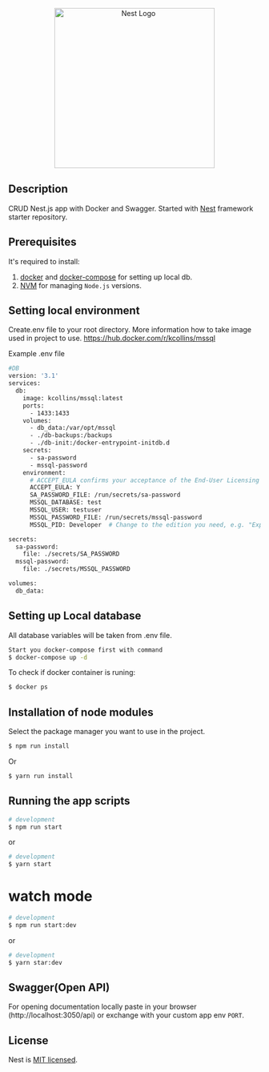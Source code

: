 <p align="center">
  <a href="http://nestjs.com/" target="blank"><img src="https://nestjs.com/img/logo_text.svg" width="320" alt="Nest Logo" /></a>
</p>

## Description

CRUD Nest.js app with Docker and Swagger. Started with [Nest](https://github.com/nestjs/nest) framework starter repository.

## Prerequisites
It's required to install:
 1. [docker](https://docs.docker.com/get-docker/) and [docker-compose](https://docs.docker.com/compose/install/) for setting up local db.
 2. [NVM](https://github.com/nvm-sh/nvm) for managing `Node.js` versions.

## Setting local environment

Create.env file to your root directory. More information how to take image used in project to use. https://hub.docker.com/r/kcollins/mssql

Example .env file
```bash
#DB
version: '3.1'
services:
  db:
    image: kcollins/mssql:latest
    ports:
      - 1433:1433
    volumes:
      - db_data:/var/opt/mssql
      - ./db-backups:/backups
      - ./db-init:/docker-entrypoint-initdb.d
    secrets:
      - sa-password
      - mssql-password
    environment:
      # ACCEPT_EULA confirms your acceptance of the End-User Licensing Agreement.
      ACCEPT_EULA: Y
      SA_PASSWORD_FILE: /run/secrets/sa-password
      MSSQL_DATABASE: test
      MSSQL_USER: testuser
      MSSQL_PASSWORD_FILE: /run/secrets/mssql-password
      MSSQL_PID: Developer  # Change to the edition you need, e.g. "Express", "Standard", etc.

secrets:
  sa-password:
    file: ./secrets/SA_PASSWORD
  mssql-password:
    file: ./secrets/MSSQL_PASSWORD

volumes:
  db_data:
```

## Setting up Local database

All database variables will be taken from .env file.
```bash
Start you docker-compose first with command
$ docker-compose up -d
```
To check if docker container is runing:

```bash
$ docker ps
```

## Installation of node modules

Select the package manager you want to use in the project. 

```bash
$ npm run install
```
Or
```bash
$ yarn run install
```

## Running the app scripts


```bash
# development
$ npm run start
```
or

```bash
# development
$ yarn start
```
# watch mode
```bash
# development
$ npm run start:dev
```
or
```bash
# development
$ yarn star:dev

```
##  Swagger(Open API)
For opening documentation locally paste in your browser (http://localhost:3050/api) or exchange with your custom app env `PORT`.

## License

Nest is [MIT licensed](LICENSE).
